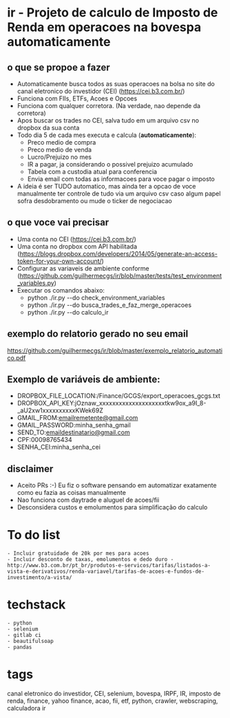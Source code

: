 # ir - Projeto de calculo de Imposto de Renda em operacoes na bovespa automaticamente

## o que se propoe a fazer
 - Automaticamente busca todos as suas operacoes na bolsa no site do canal eletronico do investidor (CEI) (https://cei.b3.com.br/)
 - Funciona com FIIs, ETFs, Acoes e Opcoes
 - Funciona com qualquer corretora. (Na verdade, nao depende da corretora)
 - Apos buscar os trades no CEI, salva tudo em um arquivo csv no dropbox da sua conta
 - Todo dia 5 de cada mes executa e calcula (**automaticamente**):
    - Preco medio de compra
    - Preco medio de venda
    - Lucro/Prejuizo no mes
    - IR a pagar, ja considerando o possivel prejuizo acumulado
    - Tabela com a custodia atual para conferencia
    - Envia email com todas as informacoes para voce pagar o imposto
 - A ideia é ser TUDO automatico, mas ainda ter a opcao de voce manualmente ter controle de tudo via um arquivo csv caso algum papel sofra desdobramento ou mude o ticker de negociacao

## o que voce vai precisar
 - Uma conta no CEI (https://cei.b3.com.br/)
 - Uma conta no dropbox com API habilitada (https://blogs.dropbox.com/developers/2014/05/generate-an-access-token-for-your-own-account/)
 - Configurar as variaveis de ambiente conforme (https://github.com/guilhermecgs/ir/blob/master/tests/test_environment_variables.py)
 - Executar os comandos abaixo:
    - python ./ir.py --do check_environment_variables
    - python ./ir.py --do busca_trades_e_faz_merge_operacoes
    - python ./ir.py --do calculo_ir

   
## exemplo do relatorio gerado no seu email
https://github.com/guilhermecgs/ir/blob/master/exemplo_relatorio_automatico.pdf

## Exemplo de variáveis de ambiente:

 - DROPBOX_FILE_LOCATION:/Finance/GCGS/export_operacoes_gcgs.txt
 - DROPBOX_API_KEY:jOznaw_xxxxxxxxxxxxxxxxxxxxtkw9ox_a9I_8-_aU2xw1xxxxxxxxxxKWek69Z
 - GMAIL_FROM:emailremetente@gmail.com
 - GMAIL_PASSWORD:minha_senha_gmail
 - SEND_TO:emaildestinatario@gmail.com
 - CPF:00098765434
 - SENHA_CEI:minha_senha_cei


## disclaimer
 - Aceito PRs :-)   Eu fiz o software pensando em automatizar exatamente como eu fazia as coisas manualmente
 - Nao funciona com daytrade e aluguel de acoes/fii
 - Desconsidera custos e emolumentos para simplificação do calculo


# To do list
    - Incluir gratuidade de 20k por mes para acoes
    - Incluir desconto de taxas, emolumentos e dedo duro - http://www.b3.com.br/pt_br/produtos-e-servicos/tarifas/listados-a-vista-e-derivativos/renda-variavel/tarifas-de-acoes-e-fundos-de-investimento/a-vista/
   
# techstack
    - python
    - selenium
    - gitlab ci
    - beautifulsoap
    - pandas
    
    
# tags
canal eletronico do investidor, CEI, selenium, bovespa, IRPF, IR, imposto de renda, finance, yahoo finance, acao, fii, 
etf, python, crawler, webscraping, calculadora ir
